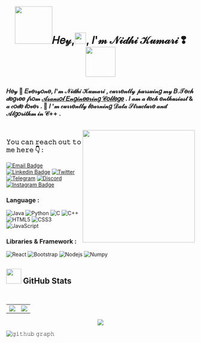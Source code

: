 
<h1 align="center"><img src="https://media.giphy.com/media/VgCDAzcKvsR6OM0uWg/giphy.gif" width="100" height="100">𝐻𝑒𝓎,<img src="https://github.com/TheDudeThatCode/TheDudeThatCode/blob/master/Assets/Hi.gif" width="30px" height="30px">, 𝐼'𝓂 𝒩𝒾𝒹𝒽𝒾 𝒦𝓊𝓂𝒶𝓇𝒾 ❢ <img src="https://media.giphy.com/media/mGcNjsfWAjY5AEZNw6/giphy.gif" width="80" height="80"></p></h1> 

 ### 𝐻𝑒𝓎 🎀 𝐸𝓋𝑒𝓇𝓎𝑜𝓃𝑒,  𝐼'𝓂  𝒩𝒾𝒹𝒽𝒾  𝒦𝓊𝓂𝒶𝓇𝒾 , 𝒸𝓊𝓇𝓇𝑒𝓃𝓉𝓁𝓎  𝓅𝓊𝓇𝓈𝓊𝒾𝓃𝑔  𝓂𝓎  𝐵.𝒯𝑒𝒸𝒽  𝒹𝑒𝑔𝓇𝑒𝑒  𝒻𝓇𝑜𝓂  [𝒜𝓈𝒶𝓃𝓈𝑜𝓁  𝐸𝓃𝑔𝒾𝓃𝑒𝑒𝓇𝒾𝓃𝑔  𝒞𝑜𝓁𝓁𝑒𝑔𝑒](https://www.aecwb.edu.in/) .  𝐼  𝒶𝓂  𝒶  𝓉𝑒𝒸𝒽  𝑒𝓃𝓉𝒽𝓊𝓈𝒾𝒶𝓈𝓉  &  𝒶  𝒸𝑜𝒹𝑒  𝓁𝑜𝓋𝑒𝓇 .  🌱 𝐼 '𝓂   𝒸𝓊𝓇𝓇𝑒𝓃𝓉𝓁𝓎  𝓁𝑒𝒶𝓇𝓃𝒾𝓃𝑔  𝒟𝒶𝓉𝒶   𝒮𝓉𝓇𝓊𝒸𝓉𝓊𝓇𝑒  𝒶𝓃𝒹   𝒜𝓁𝑔𝑜𝓇𝒾𝓉𝒽𝓂   𝒾𝓃  𝒞++ .

</br>
 
<img align='right' src="https://i.pinimg.com/originals/66/87/45/66874540d2ea5399936f3554f727172b.gif" width="300">
  
### <h3 align="left">𝚈𝚘𝚞 𝚌𝚊𝚗 𝚛𝚎𝚊𝚌𝚑 𝚘𝚞𝚝 𝚝𝚘 𝚖𝚎 𝚑𝚎𝚛𝚎 👇 :   </h3>
<p align="left">
  


[![Email Badge](https://img.shields.io/badge/-Email-c14438?style=flat-square&logo=Gmail&logoColor=white&link=mailto:kumarinidhimain@gmail.com)](mailto:kumarinidhimain@gmail.com)
[![Linkedin Badge](https://img.shields.io/badge/-LinkedIn-blue?style=flat-square&logo=Linkedin&logoColor=white&link=https://www.linkedin.com/in/nidhi-singh04/)](https://www.linkedin.com/in/nidhi-singh04/)
[![Twitter](https://img.shields.io/badge/Twitter-1DA1F2?style=flat-square&logo=twitter&logoColor=white)](https://twitter.com/nidhikumari_4)
[![Telegram](https://img.shields.io/badge/-Telegram-blue?style=flat-square&logo=Telegram&logoColor=white)](https://t.me/Nidhi_k)
[![Discord](https://img.shields.io/badge/-Discord-7289DA?style=flat-square&logo=discord&logoColor=white)](discord.com/users/886670287930785802)
[![Instagram Badge](https://img.shields.io/badge/-Instagram-purple?style=flat-square&logo=instagram&logoColor=white&link=https://instagram.com/)](https://instagram.com/)



### Language :

![Java](https://img.shields.io/badge/-java-E34A86?style=flat-square&logo=java)
![Python](https://img.shields.io/badge/-Python-black?style=flat-square&logo=Python)
![C](https://img.shields.io/badge/-C-00599C?style=flat-square&logo=c)
![C++](https://img.shields.io/badge/-C++-00599C?style=flat-square&logo=cplusplus)
![HTML5](https://img.shields.io/badge/-HTML5-E34F26?style=flat-square&logo=html5&logoColor=white)
![CSS3](https://img.shields.io/badge/-CSS3-1572B6?style=flat-square&logo=CSS3)
![JavaScript](https://img.shields.io/badge/-JavaScript-black?style=flat-square&logo=javascript)

### Libraries & Framework :

![React](https://img.shields.io/badge/-React-black?style=flat-square&logo=react)
![Bootstrap](https://img.shields.io/badge/-Bootstrap-563D7C?style=flat-square&logo=bootstrap)
![Nodejs](https://img.shields.io/badge/-Nodejs-black?style=flat-square&logo=Node.js)
![Numpy](https://img.shields.io/badge/Numpy%20-%23013243.svg?logo=numpy&style=flat-square&logoColor=white)




<h2><img src="https://media.giphy.com/media/gJnjM552Kz2uUQvJEf/giphy.gif" width="40"> <b>GitHub Stats</b></h2>

<br/>

<table>

<td>
  
<img src="https://github-readme-stats.vercel.app/api?username=Nidhikumari-4&include_all_commits=true&count_private=true&show_icons=true&line_height=20&theme=blue-green"/>
<td><img src="https://github-readme-stats.vercel.app/api/top-langs?username=Nidhikumari-4&show_icons=true&locale=en&layout=compact&theme=blue-green" />
</td>

</table>
<p align="center">
<img align="center" src="https://github-readme-streak-stats.herokuapp.com/?user=Nidhikumari-4&theme=blue-green" />
</p>

![𝚐𝚒𝚝𝚑𝚞𝚋 𝚐𝚛𝚊𝚙𝚑](https://activity-graph.herokuapp.com/graph?username=Nidhikumari-4&theme=react-dark&hide_border=github_dark)


